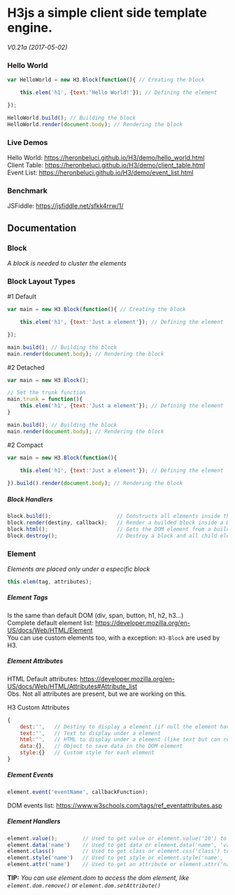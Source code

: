 # H3js a simple client side template engine.
_V0.21a (2017-05-02)_<br>
### Hello World

```js
var HelloWorld = new H3.Block(function(){ // Creating the block

	this.elem('h1', {text:'Hello World!'}); // Defining the element

});

HelloWorld.build(); // Building the block
HelloWorld.render(document.body); // Rendering the block
```
### Live Demos

Hello World: https://heronbeluci.github.io/H3/demo/hello_world.html<br>
Client Table: https://heronbeluci.github.io/H3/demo/client_table.html<br>
Event List: https://heronbeluci.github.io/H3/demo/event_list.html

### Benchmark
JSFiddle: https://jsfiddle.net/sfkk4rrw/1/

## Documentation

### Block
*A block is needed to cluster the elements*

### Block Layout Types

#1 Default
```js
var main = new H3.Block(function(){ // Creating the block

	this.elem('h1', {text:'Just a element'}); // Defining the element

});

main.build(); // Building the block
main.render(document.body); // Rendering the block
```
#2 Detached
```js
var main = new H3.Block();

// Set the trunk function
main.trunk = function(){
	this.elem('h1', {text:'Just a element'}); // Defining the element
}

main.build(); // Building the block
main.render(document.body); // Rendering the block
```

#2 Compact
```js
var main = new H3.Block(function(){

	this.elem('h1', {text:'Just a element'}); // Defining the element
	
}).build().render(document.body); // Rendering the block
```

##### Block Handlers
```js
block.build();                     // Constructs all elements inside the block simultaneously
block.render(destiny, callback);   // Render a builded block inside a DOM element
block.html();                      // Gets the DOM element from a builded block
block.destroy();                   // Destroy a block and all child elements
```

### Element
*Elements are placed only under a especific block*
```js
this.elem(tag, attributes);
```
##### Element Tags
Is the same than default DOM (div, span, button, h1, h2, h3...)<br>
Complete default element list: https://developer.mozilla.org/en-US/docs/Web/HTML/Element<br>
You can use custom elements too, with a exception: `H3-Block` are used by H3.

##### Element Attributes

HTML Default attributes: https://developer.mozilla.org/en-US/docs/Web/HTML/Attributes#Attribute_list<br>
Obs. Not all attributes are present, but we are working on this.

H3 Custom Attributes
```js
{
	dest:'',   // Destiny to display a element (if null the element have the block with destiny)
	text:'',   // Text to display under a element
	html:'',   // HTML to display under a element (like text but can render html syntaxes)
	data:{},   // Object to save data in the DOM element
	style:{}   // Custom style for each element
}
```


##### Element Events
```js
element.event('eventName', callbackFunction);
```
DOM events list: https://www.w3schools.com/tags/ref_eventattributes.asp

##### Element Handlers
```js
element.value();        // Used to get value or element.value('10') to set value
element.data('name')    // Used to get data or element.data('name', 'value') to set data
element.class()         // Used to get class or element.css('class') to rewrite the class
element.style('name')   // Used to get style or element.style('name', 'value') to change the style
element.attr('name')    // Used to get an attribute or element.attr('name', 'value') to change the attribute
```
**TIP:** *You can use element.dom to access the dom element, like ```element.dom.remove()``` or ```element.dom.setAttribute()```*
